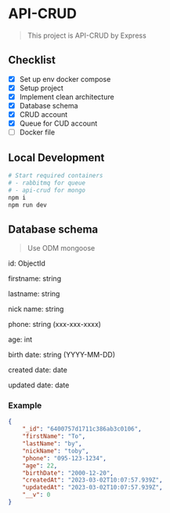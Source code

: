 # API-CRUD
> This project is API-CRUD by Express
## Checklist
- [x] Set up env docker compose
- [x] Setup project
- [x] Implement clean architecture
- [x] Database schema
- [x] CRUD account
- [x] Queue for CUD account
- [ ] Docker file
## Local Development
```python
# Start required containers
# - rabbitmq for queue
# - api-crud for mongo
npm i
npm run dev
```
## Database schema
> Use ODM mongoose

id: ObjectId

firstname: string

lastname: string

nick name: string

phone: string (xxx-xxx-xxxx)

age: int

birth date: string (YYYY-MM-DD)

created date: date

updated date: date

### Example
```json
{
    "_id": "6400757d1711c386ab3c0106",
    "firstName": "To",
    "lastName": "by",
    "nickName": "toby",
    "phone": "095-123-1234",
    "age": 22,
    "birthDate": "2000-12-20",
    "createdAt": "2023-03-02T10:07:57.939Z",
    "updatedAt": "2023-03-02T10:07:57.939Z",
    "__v": 0
}
```
